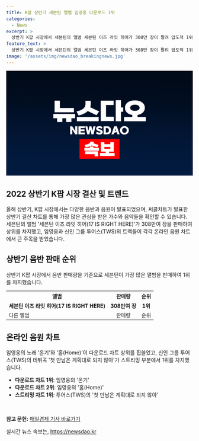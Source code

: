 ```yaml
---
title: K팝 상반기 세븐틴 앨범 임영웅 다운로드 1위
categories:
  - News
excerpt: >
  상반기 K팝 시장에서 세븐틴의 앨범 세븐틴 이즈 라잇 히어가 308만 장이 팔려 압도적 1위를 기록했다. 임영웅의 온기와 홈은 다운로드 차트 상위를 차지하며 흥행했고, 투어스(TWS)는 데뷔곡 첫 만남은 계획대로 되지 않아로 스트리밍 차트 1위를 기록했다. K팝 시장을 휩쓸고 있는 주요 아티스트들의 상반기 성과를 엿보고 싶다면 클릭하세요!
feature_text: >
  상반기 K팝 시장에서 세븐틴의 앨범 세븐틴 이즈 라잇 히어가 308만 장이 팔려 압도적 1위를 기록했다. 임영웅의 온기와 홈은 다운로드 차트 상위를 차지하며 흥행했고, 투어스(TWS)는 데뷔곡 첫 만남은 계획대로 되지 않아로 스트리밍 차트 1위를 기록했다. K팝 시장을 휩쓸고 있는 주요 아티스트들의 상반기 성과를 엿보고 싶다면 클릭하세요!
image: '/assets/img/newsdao_breakingnews.jpg'
---
```


<p><img src="/assets/img/newsdao_breakingnews.jpg" alt="koreaapp 속보" /></p>

<h2>2022 상반기 K팝 시장 결산 및 트렌드</h2>

<p data-ke-size="size16">올해 상반기, K팝 시장에서는 다양한 음반과 음원이 발표되었으며, 써클차트가 발표한 상반기 결산 차트를 통해 가장 많은 관심을 받은 가수와 음악들을 확인할 수 있습니다. 세븐틴의 앨범 '세븐틴 이즈 라잇 히어(17 IS RIGHT HERE)'가 308만여 장을 판매하여 상위를 차지했고, 임영웅과 신인 그룹 투어스(TWS)의 트랙들이 각각 온라인 음원 차트에서 큰 주목을 받았습니다.</p>

<h2 data-ke-size="size26">상반기 음반 판매 순위</h2>

<p data-ke-size="size16">상반기 K팝 시장에서 음반 판매량을 기준으로 세븐틴이 가장 많은 앨범을 판매하여 1위를 차지했습니다.</p>

<table>
  <tr>
    <th>앨범</th>
    <th>판매량</th>
    <th>순위</th>
  </tr>
  <tr>
    <td><b>세븐틴 이즈 라잇 히어(17 IS RIGHT HERE)</b></td>
    <td style="text-align: center; height: 17px;"><b>308만여 장</b></td>
    <td style="text-align: center; height: 17px;"><b>1위</b></td>
  </tr>
  <tr>
    <td>다른 앨범</td>
    <td style="text-align: center; height: 17px;">판매량</td>
    <td style="text-align: center; height: 17px;">순위</td>
  </tr>
</table>

<h2 data-ke-size="size26">온라인 음원 차트</h2>

<p data-ke-size="size16">임영웅의 노래 '온기'와 '홈(Home)'이 다운로드 차트 상위를 휩쓸었고, 신인 그룹 투어스(TWS)의 데뷔곡 '첫 만남은 계획대로 되지 않아'가 스트리밍 부분에서 1위를 차지했습니다.</p>

<ul>
  <li><b>다운로드 차트 1위</b>: 임영웅의 '온기'</li>
  <li><b>다운로드 차트 2위</b>: 임영웅의 '홈(Home)'</li>
  <li><b>스트리밍 차트 1위</b>: 투어스(TWS)의 '첫 만남은 계획대로 되지 않아'</li>
</ul>

<p data-ke-size="size16">&nbsp;</p>

<p data-ke-size="size16"><b>참고 문헌:</b> <a href="https://m.sedaily.com/NewsView/22RXT0MTW6" target="_blank" rel="noopener">매일경제 기사 바로가기</a></p>
실시간 뉴스 속보는, <a href="https://newsdao.kr" rel="dofollow">https://newsdao.kr</a>


